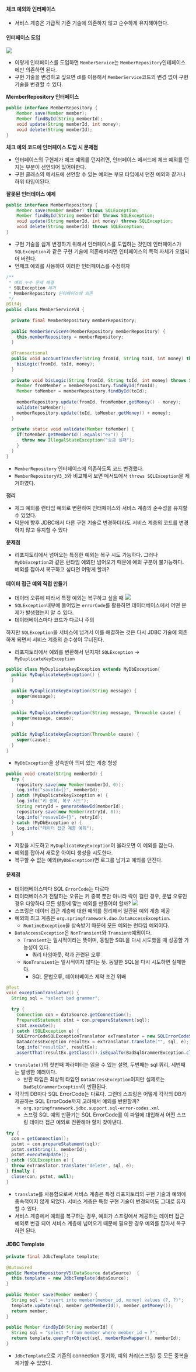 
#### 체크 예외와 인터페이스
- 서비스 계층은 가급적 기존 기술에 의존하지 않고 순수하게 유지해야한다.

#### 인터페이스 도입
![](/spring/static/png/repositoryInterface.png)
- 이렇게 인터페이스를 도입하면 `MemberService`는 `MemberRepository`인테페이스에만 의존하면 된다.
- 구현 기술을 변경하고 싶으면 dI를 이용해서 `MemberService`코드의 변경 없이 구현 기술을 변경할 수 있다.

**MemberRepository 인터페이스**
```java
public interface MemberRepository {
	Member save(Member member);
	Member findById(String memberId);
	void update(String memberId, int money);
	void delete(String memberId);
}
```

**체크 예외 코드에 인터페이스 도입 시 문제점**
- 인터페이스의 구현체가 체크 예외를 던지려면, 인터페이스 메서드에 체크 예외를 던지는 부분이 선언되어 있어야한다.
- 구현 클래스의 메서드에 선언할 수 있는 예외는 부모 타입에서 던진 예외와 같거나 하위 타입이된다.

**잘못된 인터테이스 예제**
```java
public interface MemberRepository {
	Member save(Member member) throws SQLException;
	Member findById(String memberId) throws SQLException;
	void update(String memberId, int money) throws SQLException;
	void delete(String memberId) throws SQLException;
}
```
- 구현 기술을 쉽게 변경하기 위해서 인터페이스를 도입하는 것인데 인터페이스가 `SQLException`과 같은 구현 기술에 의존해버리면 인터페이스의 목적 자체가 오염되어 버린다.
- 언체크 예외를 사용하여 이러한 인터페이스를 수정하자

```java
/**  
 * 예외 누수 문제 해결  
 * SQLException 제거  
 * MemberRepository 인터페이스에 의존  
 */  
@Slf4j  
public class MemberServiceV4 {  
  
  private final MemberRepository memberRepository;  
  
  public MemberServiceV4(MemberRepository memberRepository) {  
    this.memberRepository = memberRepository;  
  }  
  
  @Transactional  
  public void accountTransfer(String fromId, String toId, int money) throws SQLException {  
    bisLogic(fromId, toId, money);  
  }  
  
  private void bisLogic(String fromId, String toId, int money) throws SQLException {  
    Member fromMember = memberRepository.findById(fromId);  
    Member toMember = memberRepository.findById(toId);  
  
    memberRepository.update(fromId, fromMember.getMoney() - money);  
    validate(toMember);  
    memberRepository.update(toId, toMember.getMoney() + money);  
  }  
  
  private static void validate(Member toMember) {  
    if(toMember.getMemberId().equals("ex")) {  
      throw new IllegalStateException("송금 실패");  
    }  
  }  
}
```
- `MemberRepository` 인터페이스에 의존하도록 코드 변경했다.
- `MemberRepositoryV3_3`와 비교해서 보면 메서드에서 `throws SQLException`을 제거하였다.

**정리**
- 체크 예외를 런타임 예외로 변환하여 인터페이스와 서비스 계층의 순수성을 유지할 수 있었다.
- 덕분에 향후 JDBC에서 다른 구현 기술로 변경하더라도 서비스 계층의 코드를 변경하지 않고 유지할 수 있다

**문제점**
- 리포지토리에서 넘어오는 특정한 예외는 복구 시도 가능하다. 그러나 `MyDbException`과 같은 런타임 예외만 넘어오기 때문에 예외 구분이 불가능하다. 예외를 잡아서 복구하고 싶다면 어떻게 할까?

#### 데이터 접근 예외 직접 만들기
- 데이터 오류에 따라서 특정 예외는 복구하고 싶을 때
![](/spring/static/png/sqlexceptioncode.png)
- `SQLException`내부에 들어있는 `errorCode`를 활용하면 데이터베이스에서 어떤 문제가 발생했는지 알 수 있다.
- 데이터베이스마다 코드가 다르니 주의


하지만 `SQLException`을 서비스에 넘겨서 이를 해결하는 것은 다시 JDBC 기술에 의존하게 되면서 서비스 계층의 순수성이 무너진다.
- 리포지토리에서 예외를 변환해서 던지자! `SQLException` -> `MyDuplicateKeyException`

```java
public class MyDuplicatekeyException extends MyDbException{  
  public MyDuplicatekeyException() {  
  }  
  
  public MyDuplicatekeyException(String message) {  
    super(message);  
  }  
  
  public MyDuplicatekeyException(String message, Throwable cause) {  
    super(message, cause);  
  }  
  
  public MyDuplicatekeyException(Throwable cause) {  
    super(cause);  
  }  
}
```
- `MyDbException`을 상속받아 의미 있는 계층 형성

```java
public void create(String memberId) {  
  try {  
    repository.save(new Member(memberId, 0));  
    log.info("saveId={}", memberId);  
  } catch (MyDuplicatekeyException e) {  
    log.info("키 중복, 복구 시도");  
    String retryId = generateNewId(memberId);  
    repository.save(new Member(retryId, 0));  
    log.info("resaveId={}", retryId);  
  } catch (MyDbException e) {  
    log.info("데이터 접근 계층 예외");  
  }
```
- 저장을 시도하고 `MyDuplicateKeyException`이 올라오면 이 예외를 잡는다.
- 예외를 잡아서 새로운 아이디 생성을 시도한다.
- 복구할 수 없는 예외(`MyDbException`)면 로그를 남기고 예외를 던진다.

#### 문제점
- 데이터베이스마다 SQL `ErrorCode`는 다르다
- 데이터베이스가 전달하는 오류는 키 중복 뿐만 아니라 락이 걸린 경우, 문법 오류인 경우 다양하다 모든 솽황에 맞는 예외를 만들어야 할까?
![](/spring/static/png/springExceptionStructure.png)
- 스프링은 데이터 접근 계층에 대한 예외를 정리해서 일관된 예외 계층 제공
- 예외의 최고 계층은 `org.springframework.dao.DataAccessException`.
	- `RuntimeException`을 상속받기 때문에 모든 예외는 런타임 예외이다.
- `DataAccessException`은 `NonTransient`와 `Transient`예외이다.
	- `Transient`는 일시적이라는 뜻이며, 동일한 SQL을 다시 시도했을 때 성공할 가능성이 있다.
		- 쿼리 타임아웃, 락과 관련된 오류
	- `NonTransient`는 일시적이지 않다는 뜻.  동일한 SQL을 다시 시도하면 실패한다.
		- SQL 문법오류, 데이터베이스 제약 조건 위배

```java
@Test  
void exceptionTranslator() {  
  String sql = "select bad grammer";  
  
  try {  
    Connection con = dataSource.getConnection();  
    PreparedStatement stmt = con.prepareStatement(sql);  
    stmt.execute();  
  } catch (SQLException e) {  
    SQLErrorCodeSQLExceptionTranslator exTranslator = new SQLErrorCodeSQLExceptionTranslator(dataSource);  
    DataAccessException resultEx = exTranslator.translate("", sql, e);  
    log.info("resultEx", resultEx);  
    assertThat(resultEx.getClass()).isEqualTo(BadSqlGrammerException.class);
```
- `translate()`의 첫번째 파라미터는 읽을 수 있는 설명, 두번째는 sql 쿼리, 세번째는 발생한 에러이다.
	- 반환 타입은 최상위 타입인 `DataAccessException`이지만 실제로는 `BadSqlGrammerException`이 반환된다.
- 각각의 DB마다 SQL ErrorCode는 다르다. 그런데 스프링은 어떻게 각각의 DB가 제공하는 SQL ErrorCode까지 고려해서 예외를 반환할까?
	- `org.springframework.jdbc.support.sql-error-codes.xml`
	- 스프링 SQL 예외 반환기는 SQL ErrorCode를 이 파일에 대입해서 어떤 스프링 데이터 접근 예외로 전환해야 할지 찾아낸다.

```java
try {  
  con = getConnection();  
  pstmt = con.prepareStatement(sql);  
  pstmt.setString(1, memberId);  
  pstmt.executeUpdate();  
} catch (SQLException e) {  
  throw exTranslator.translate("delete", sql, e);  
} finally {  
  close(con, pstmt, null);  
}
```
- `translate`를 사용함으로써 서비스 계층은 특정 리포지토리의 구현 기술과 예외에 종속적이지 않게 되었다. 서비스 계층은 특정 구현 기술이 변경되어도 그대로 유지할 수 있다.
- 서비스 계층에서 예외를 복구하는 경우, 예외가 스프링에서 제공하는 데이터 접근 예외로 변경 되어 서비스 계층에 넘어오기 때문에 필요한 경우 예외를 잡아서 복구하면 된다.

#### JDBC Template
```java
private final JdbcTemplate template;  
  
@Autowired  
public MemberRepositoryV5(DataSource dataSource)  {  
  this.template = new JdbcTemplate(dataSource);  
}  
  
public Member save(Member member) {  
  String sql = "insert into member(member_id, money) values (?, ?)";  
  template.update(sql, member.getMemberId(), member.getMoney());  
  return member;  
}  
  
public Member findById(String memberId) {  
  String sql = "select * from member where member_id = ?";  
  return template.queryForObject(sql, memberRowMapper(), memberId);  
}
```

- `JdbcTemplate`으로 기존의 connection 동기화, 예외 처리(스프링) 등 모든 중복을 제거할 수 있었다.  